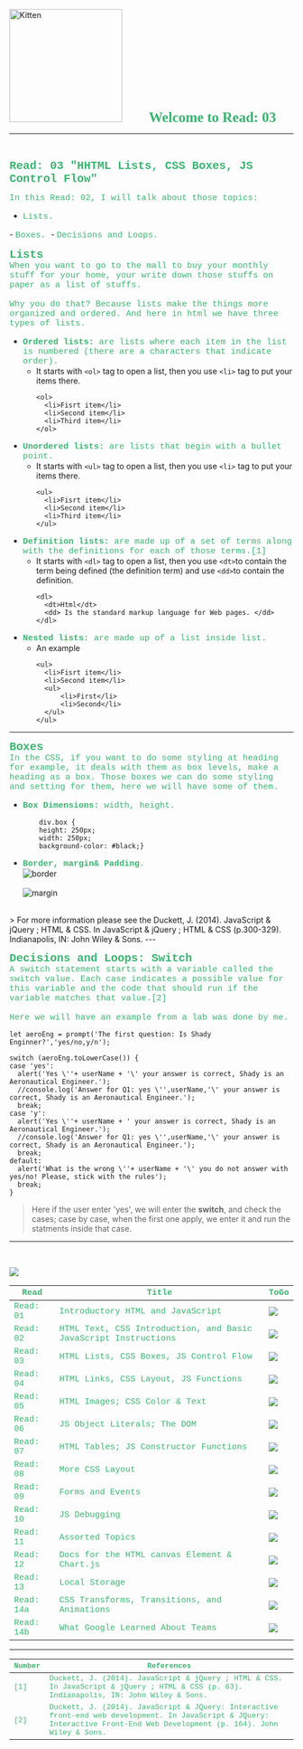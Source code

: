 <img src="https://asac.ltuc.com/wp-content/themes/asac/images/logo.png" alt="Kitten"
	title="LTUC-Abdul Aziz Al Ghurair School of Advanced Computing" width="200" />  &nbsp;&nbsp;&nbsp;&nbsp;&nbsp;&nbsp;&nbsp;&nbsp;&nbsp;&nbsp; <span style="font-family:Papyrus; font-size:25px;color:rgb(60, 179, 113)">**Welcome to Read: 03**</span>

---
<br>

<span style="font-family:Courier New; font-size:20px;color:rgb(60, 179, 113)"> **Read: 03 "HHTML Lists, CSS Boxes, JS Control Flow"** </span>

<span style="font-family:Courier New; font-size:15px;color:rgb(60, 179, 113)">In this Read: 02, I will talk about those topics: 
</span>
- <span style="font-family:Courier New; font-size:15px;color:rgb(60, 179, 113)">Lists.
</span> 
- <span style="font-family:Courier New; font-size:15px;color:rgb(60, 179, 113)"> Boxes. 
</span>
- <span style="font-family:Courier New; font-size:15px;color:rgb(60, 179, 113)">Decisions and Loops. 
</span> 
<br>

<span style="font-family:Courier New; font-size:20px;color:rgb(60, 179, 113)">**Lists**<br> </span>
<span style="font-family:Courier New; font-size:15px;color:rgb(60, 179, 113)"> When you want to go to the mall to buy your monthly stuff for your home, your write down those stuffs on paper as a list of stuffs.<br><br>
Why you do that? Because lists make the things more organized and ordered. And here in html we have three types of lists.<br></span>

- <span style="font-family:Courier New; font-size:15px;color:rgb(60, 179, 113)">**Ordered lists:** are lists where each item in the list is
numbered (there are a characters that indicate order).<br></span> 
    - It starts with `<ol>` tag to open a list, then you use `<li>` tag to put your items there.
      ```
      <ol>
        <li>Fisrt item</li>
        <li>Second item</li>
        <li>Third item</li>
      </ol>
       ```
- <span style="font-family:Courier New; font-size:15px;color:rgb(60, 179, 113)">**Unordered lists:** are lists that begin with a bullet point.<br></span> 
    - It starts with `<ul>` tag to open a list, then you use `<li>` tag to put your items there.
      ```
      <ul>
        <li>Fisrt item</li>
        <li>Second item</li>
        <li>Third item</li>
      </ul>
       ```
- <span style="font-family:Courier New; font-size:15px;color:rgb(60, 179, 113)">**Definition lists:** are made up of a set of terms along with the definitions for each of those terms.[1]<br></span> 
    - It starts with `<dl>` tag to open a list, then you use `<dt>`to contain the term being defined (the definition term) and use `<dd>`to contain the definition.
      ```
      <dl>
        <dt>Html</dt>
        <dd> Is the standard markup language for Web pages. </dd>
      </dl>
       ```
- <span style="font-family:Courier New; font-size:15px;color:rgb(60, 179, 113)">**Nested lists:** are made up of a list inside list.<br></span>
    - An example
      ```
      <ul>
        <li>Fisrt item</li>
        <li>Second item</li>
        <ul>
            <li>First</li>
            <li>Second</li>
        </ul>
      </ul>
       ```
---
<span style="font-family:Courier New; font-size:20px;color:rgb(60, 179, 113)">**Boxes** </span>
<span style="font-family:Courier New; font-size:15px;color:rgb(60, 179, 113)"><span style="font-family:Courier New; font-size:15px;color:rgb(60, 179, 113)"><br>
In the CSS, if you want to do some styling at heading for example, it deals with them as box levels, make a heading as a box. Those boxes we can do some styling and setting for them, here we will have some of them.<br></span>
- <span style="font-family:Courier New; font-size:15px;color:rgb(60, 179, 113)">**Box Dimensions:** width, height. <br></span>

    ```
        div.box {
        height: 250px;
        width: 250px;
        background-color: #black;}
    ```
- <span style="font-family:Courier New; font-size:15px;color:rgb(60, 179, 113)">**Border, margin& Padding**. <br></span>
![border](https://raw.githubusercontent.com/shadykh/reading-notes/main/Code201/assets/border.PNG)<br><br>
![margin](https://raw.githubusercontent.com/shadykh/reading-notes/main/Code201/assets/margin.PNG)
<br>
> For more information please see the Duckett, J. (2014). JavaScript &amp; jQuery ; HTML &amp; CSS. In JavaScript &amp; jQuery ; HTML &amp; CSS (p.300-329). Indianapolis, IN: John Wiley &amp; Sons.
---

<span style="font-family:Courier New; font-size:20px;color:rgb(60, 179, 113)">**Decisions and Loops: Switch**<br> </span>
<span style="font-family:Courier New; font-size:15px;color:rgb(60, 179, 113)"> A switch statement starts with a variable called the switch value. Each case indicates a possible value for this variable and the code that should run if the variable matches that value.[2]<br><br>
Here we will have an example from a lab was done by me.<br></span>

```
let aeroEng = prompt('The first question: Is Shady Enginner?','yes/no,y/n');

switch (aeroEng.toLowerCase()) {
case 'yes':
  alert('Yes \''+ userName + '\' your answer is correct, Shady is an Aeronautical Engineer.');
  //console.log('Answer for Q1: yes \'',userName,'\' your answer is correct, Shady is an Aeronautical Engineer.');
  break;
case 'y':
  alert('Yes \''+ userName + ' your answer is correct, Shady is an Aeronautical Engineer.');
  //console.log('Answer for Q1: yes \'',userName,'\' your answer is correct, Shady is an Aeronautical Engineer.');
  break;
default:
  alert('What is the wrong \''+ userName + '\' you do not answer with yes/no! Please, stick with the rules');
  break;
}
```
> Here if the user enter 'yes', we will enter the **switch**, and check the cases; case by case, when the first one apply, we enter it and run the statments inside that case.<br>

---
<br>

[<img src="assets/main.gif">](README)
<br>

| <span style="font-family:Courier New; font-size:15px;color:rgb(60, 179, 113)"> **Read** </span> |  <span style="font-family:Courier New; font-size:15px;color:rgb(60, 179, 113)"> **Title** </span>  |   <span style="font-family:Courier New; font-size:15px;color:rgb(60, 179, 113)"> **ToGo** </span>  |
| ----------- | ----------- | ----------- |
| <span style="font-family:Courier New; font-size:15px;color:rgb(60, 179, 113)"> Read: 01 </span>      | <span style="font-family:Courier New; font-size:15px;color:rgb(60, 179, 113)"> Introductory HTML and JavaScript </span>       |[<img src="assets/taphere.gif">](class-01)|
| <span style="font-family:Courier New; font-size:15px;color:rgb(60, 179, 113)"> Read: 02 </span>      | <span style="font-family:Courier New; font-size:15px;color:rgb(60, 179, 113)"> HTML Text, CSS Introduction, and Basic JavaScript Instructions </span>       |[<img src="assets/taphere.gif">](class-02)|
| <span style="font-family:Courier New; font-size:15px;color:rgb(60, 179, 113)"> Read: 03 </span>      | <span style="font-family:Courier New; font-size:15px;color:rgb(60, 179, 113)"> HTML Lists, CSS Boxes, JS Control Flow </span>       |[<img src="assets/taphere.gif">](class-03)|
| <span style="font-family:Courier New; font-size:15px;color:rgb(60, 179, 113)"> Read: 04 </span>      | <span style="font-family:Courier New; font-size:15px;color:rgb(60, 179, 113)"> HTML Links, CSS Layout, JS Functions </span>       |[<img src="assets/taphere.gif">](class-04)|
| <span style="font-family:Courier New; font-size:15px;color:rgb(60, 179, 113)"> Read: 05 </span>      | <span style="font-family:Courier New; font-size:15px;color:rgb(60, 179, 113)"> HTML Images; CSS Color & Text </span>       |[<img src="assets/taphere.gif">](class-05)|
| <span style="font-family:Courier New; font-size:15px;color:rgb(60, 179, 113)"> Read: 06 </span>      | <span style="font-family:Courier New; font-size:15px;color:rgb(60, 179, 113)"> JS Object Literals; The DOM </span>       |[<img src="assets/uc.gif">](UC)|
| <span style="font-family:Courier New; font-size:15px;color:rgb(60, 179, 113)"> Read: 07 </span>      | <span style="font-family:Courier New; font-size:15px;color:rgb(60, 179, 113)"> HTML Tables; JS Constructor Functions </span>       |[<img src="assets/uc.gif">](UC)|
| <span style="font-family:Courier New; font-size:15px;color:rgb(60, 179, 113)"> Read: 08 </span>      | <span style="font-family:Courier New; font-size:15px;color:rgb(60, 179, 113)"> More CSS Layout </span>       |[<img src="assets/uc.gif">](UC)|
| <span style="font-family:Courier New; font-size:15px;color:rgb(60, 179, 113)"> Read: 09 </span>      | <span style="font-family:Courier New; font-size:15px;color:rgb(60, 179, 113)"> Forms and Events </span>       |[<img src="assets/uc.gif">](UC)|
| <span style="font-family:Courier New; font-size:15px;color:rgb(60, 179, 113)"> Read: 10 </span>      | <span style="font-family:Courier New; font-size:15px;color:rgb(60, 179, 113)"> JS Debugging </span>       |[<img src="assets/uc.gif">](UC)|
| <span style="font-family:Courier New; font-size:15px;color:rgb(60, 179, 113)"> Read: 11 </span>      | <span style="font-family:Courier New; font-size:15px;color:rgb(60, 179, 113)"> Assorted Topics </span>       |[<img src="assets/uc.gif">](UC)|
| <span style="font-family:Courier New; font-size:15px;color:rgb(60, 179, 113)"> Read: 12 </span>      | <span style="font-family:Courier New; font-size:15px;color:rgb(60, 179, 113)"> Docs for the HTML canvas Element & Chart.js </span>       |[<img src="assets/uc.gif">](UC)|
| <span style="font-family:Courier New; font-size:15px;color:rgb(60, 179, 113)"> Read: 13 </span>      | <span style="font-family:Courier New; font-size:15px;color:rgb(60, 179, 113)"> Local Storage </span>       |[<img src="assets/uc.gif">](UC)|
| <span style="font-family:Courier New; font-size:15px;color:rgb(60, 179, 113)"> Read: 14a </span>      | <span style="font-family:Courier New; font-size:15px;color:rgb(60, 179, 113)"> CSS Transforms, Transitions, and Animations </span>       |[<img src="assets/uc.gif">](UC)|
| <span style="font-family:Courier New; font-size:15px;color:rgb(60, 179, 113)"> Read: 14b </span>      | <span style="font-family:Courier New; font-size:15px;color:rgb(60, 179, 113)"> What Google Learned About Teams </span>       |[<img src="assets/uc.gif">](UC)|


---

| <span style="font-family:Courier New; font-size:13px;color:rgb(60, 179, 113)"> **Number** </span> |  <span style="font-family:Courier New; font-size:13px;color:rgb(60, 179, 113)"> **References** </span>  |
| ----------- | ----------- |
| <span style="font-family:Courier New; font-size:13px;color:rgb(60, 179, 113)"> [1] </span>      | <span style="font-family:Courier New; font-size:13px;color:rgb(60, 179, 113)"> Duckett, J. (2014). JavaScript &amp; jQuery ; HTML &amp; CSS. In JavaScript &amp; jQuery ; HTML &amp; CSS (p. 63). Indianapolis, IN: John Wiley &amp; Sons. </span>       |
| <span style="font-family:Courier New; font-size:13px;color:rgb(60, 179, 113)"> [2] </span>      | <span style="font-family:Courier New; font-size:13px;color:rgb(60, 179, 113)"> Duckett, J. (2014). JavaScript &amp; JQuery: Interactive front-end web development. In JavaScript &amp; JQuery: Interactive Front-End Web Development (p. 164). John Wiley &amp; Sons. </span>       |